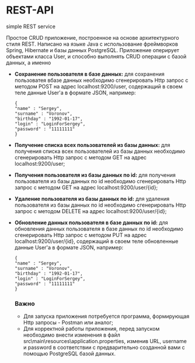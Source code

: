 # REST-API
simple REST service

Простое CRUD приложение, построенное на основе архитектурного стиля REST.
Написано на языке Java с использование фреймворков Spring, Hibernate и базы данных PostgreSQL.
Приложение оперирует объектами класса User, и способно выполнять CRUD операции с базой данных, а именно
  * **Сохранение пользователя в базе данных:** для сохранения пользоватея вбазе данных необходимо сгенерировать Http запрос с методом POST на адрес localhost:9200/user, содержащий в своем теле данные User'a в формате JSON, например:   
      ```
      {  
      "name" : "Sergey",  
      "surname" : "Voronov",  
      "birthday" : "1992-01-17", 
      "login" : "LoginForSergey",  
      "password" : "11111111"   
      }
      ```
 * **Получение списка всех пользователей из базы данных:** для получения списка всех пользователей из базы данных необходимо сгенерировать Http запрос с методом GET на адрес localhost:9200/user;  
 * **Получения пользователя из базы данных по id:** для получения пользователя из базы данных по id необходимо сгенерировать Http запрос с методом GET на адрес localhost:9200/user/{id};  
 * **Удаление пользователя из базы данных по id:** для удаления пользователя из базы данных по id необходимо сгенерировать Http запрос с методом DELETE на адрес localhost:9200/user/{id}; 
 * **Обновление данных пользователя в базе данных по id:** для обновления данных пользователя в базе данных по id необходимо сгенерировать Http запрос с методом PUT на адрес localhost:9200/user/{id}, содержащий в своем теле обновленные данные User'a в формате JSON, например:    
      ```    
      {  
      "name" : "Sergey",  
      "surname" : "Voronov",  
      "birthday" : "1992-01-17", 
      "login" : "LoginForSergey",  
      "password" : "11111111"   
      }  
      ```  
      
    ### Важно
    * Для запуска приложения потребуется программа, формирующая Http запросы - Postman или аналог;
    * Для корректной работы приложения, перед запуском необходимо внести изменения в файл src\main\resources\application.properties, изменив URL, username и password в соответствии с предварительно созданной вами с помощью PostgreSQL базой данных.

